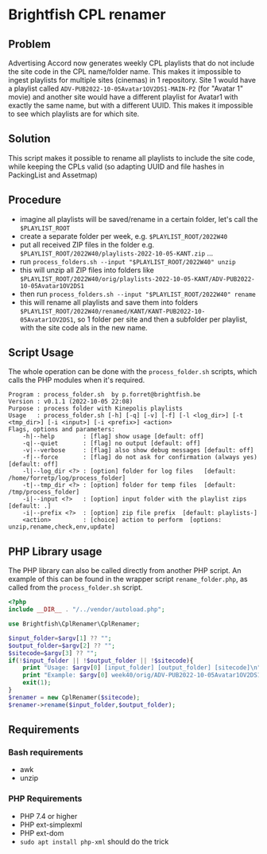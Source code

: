 # Brightfish CPL renamer

## Problem

Advertising Accord now generates weekly CPL playlists that do not include the site code in the CPL name/folder name. This makes it impossible to ingest playlists for multiple sites (cinemas) in 1 repository. Site 1 would have a playlist called `ADV-PUB2022-10-05Avatar1OV2DS1-MAIN-P2` (for "Avatar 1" movie) and another site would have a different playlist for Avatar1 with exactly the same name, but with a different UUID. This makes it impossible to see which playlists are for which site.

## Solution

This script makes it possible to rename all playlists to include the site code, while keeping the CPLs valid (so adapting UUID and file hashes in PackingList and Assetmap)

## Procedure

* imagine all playlists will be saved/rename in a certain folder, let's call the `$PLAYLIST_ROOT`
* create a separate folder per week, e.g. `$PLAYLIST_ROOT/2022W40`
* put all received ZIP files in the folder e.g. `$PLAYLIST_ROOT/2022W40/playlists-2022-10-05-KANT.zip` ...
* run `process_folders.sh --input "$PLAYLIST_ROOT/2022W40" unzip` 
* this will unzip all ZIP files into folders like `$PLAYLIST_ROOT/2022W40/orig/playlists-2022-10-05-KANT/ADV-PUB2022-10-05Avatar1OV2DS1` 
* then run `process_folders.sh --input "$PLAYLIST_ROOT/2022W40" rename`
* this will rename all playlists and save them into folders `$PLAYLIST_ROOT/2022W40/renamed/KANT/KANT-PUB2022-10-05Avatar1OV2DS1`, so 1 folder per site and then a subfolder per playlist, with the site code als in the new name.

## Script Usage

The whole operation can be done with the `process_folder.sh` scripts, which calls the PHP modules when it's required.

```
Program : process_folder.sh  by p.forret@brightfish.be
Version : v0.1.1 (2022-10-05 22:08)
Purpose : process folder with Kinepolis playlists
Usage   : process_folder.sh [-h] [-q] [-v] [-f] [-l <log_dir>] [-t <tmp_dir>] [-i <input>] [-i <prefix>] <action>
Flags, options and parameters:
    -h|--help        : [flag] show usage [default: off]
    -q|--quiet       : [flag] no output [default: off]
    -v|--verbose     : [flag] also show debug messages [default: off]
    -f|--force       : [flag] do not ask for confirmation (always yes) [default: off]
    -l|--log_dir <?> : [option] folder for log files   [default: /home/forretp/log/process_folder]
    -t|--tmp_dir <?> : [option] folder for temp files  [default: /tmp/process_folder]
    -i|--input <?>   : [option] input folder with the playlist zips  [default: .]
    -i|--prefix <?>  : [option] zip file prefix  [default: playlists-]
    <action>         : [choice] action to perform  [options: unzip,rename,check,env,update]
```

## PHP Library usage

The PHP library can also be called directly from another PHP script. An example of this can be found in the wrapper script `rename_folder.php`, as called from the `process_folder.sh` script.

```php
<?php
include __DIR__ . "/../vendor/autoload.php";

use Brightfish\CplRenamer\CplRenamer;

$input_folder=$argv[1] ?? "";
$output_folder=$argv[2] ?? "";
$sitecode=$argv[3] ?? "";
if(!$input_folder || !$output_folder || !$sitecode){
    print "Usage: $argv[0] [input_folder] [output_folder] [sitecode]\n";
    print "Example: $argv[0] week40/orig/ADV-PUB2022-10-05Avatar1OV2DS1 week40/renamed/KBXL-PUB2022-10-05Avatar1OV2DS1 KBXL\n";
    exit(1);
}
$renamer = new CplRenamer($sitecode);
$renamer->rename($input_folder,$output_folder);
```
## Requirements

### Bash requirements
* awk
* unzip

### PHP Requirements
* PHP 7.4 or higher
* PHP ext-simplexml
* PHP ext-dom
* `sudo apt install php-xml` should do the trick
